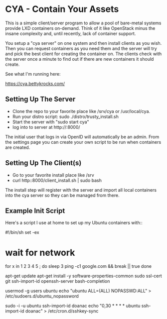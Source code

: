 CYA - Contain Your Assets
=========================

This is a simple client/server program to allow a pool of bare-metal systems
provide LXD containers on-demand. Think of it like OpenStack minus the insane
complexity and, until recently, lack of container support.

You setup a "cya server" on one system and then install clients as you wish.
Then you can request containers as you need them and the server will try and
pick the best client for creating the container on. The clients check with the
server once a minute to find out if there are new containers it should create.

See what I'm running here:

 https://cya.bettykrocks.com/

Setting Up The Server
---------------------

* Clone the repo to your favorite place like /srv/cya or /usr/local/cya.
* Run your distro script: sudo ./distro/trusty_install.sh
* Start the server with "sudo start cya"
* log into to server at http://<server>:8000/

The initial user that logs in via OpenID will automatically be an admin. From
the settings page you can create your own script to be run when containers are
created.

Setting Up The Client(s)
------------------------

* Go to your favorite install place like /srv
* curl http:<cya server>:8000/client_install.sh | sudo bash

The install step will register with the server and import all local containers
into the cya server so they can be managed from there.

Example Init Script
-------------------

Here's a script I use at home to set up my Ubuntu containers with::

 #!/bin/sh
 set -ex

 # wait for network
 for x in 1 2 3 4 5 ; do
     sleep 3
     ping -c1 google.com && break || true
 done

 apt-get update
 apt-get install -y software-properties-common sudo ssl-cert git ssh-import-id openssh-server bash-completion

 usermod -g users ubuntu
 echo "ubuntu ALL=(ALL) NOPASSWD:ALL" > /etc/sudoers.d/ubuntu_nopassword

 sudo -i -u ubuntu ssh-import-id doanac
 echo "0,30 * * * * ubuntu ssh-import-id doanac" > /etc/cron.d/sshkey-sync
